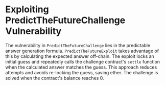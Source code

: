 # Exploiting PredictTheFutureChallenge Vulnerability

The vulnerability in `PredictTheFutureChallenge` lies in the predictable answer generation formula. `PredictTheFutureExploit` takes advantage of this by calculating the expected answer off-chain. The exploit locks an initial guess and repeatedly calls the challenge contract's `settle` function when the calculated answer matches the guess. This approach reduces attempts and avoids re-locking the guess, saving ether. The challenge is solved when the contract's balance reaches 0.
